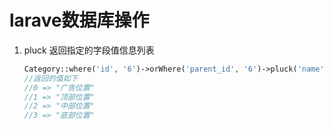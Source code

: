 # larave数据库操作

1. pluck 返回指定的字段值信息列表

   ```php
   Category::where('id', '6')->orWhere('parent_id', '6')->pluck('name')
   //返回的值如下
   //0 => "广告位置"
   //1 => "顶部位置"
   //2 => "中部位置"
   //3 => "底部位置"
   ```


